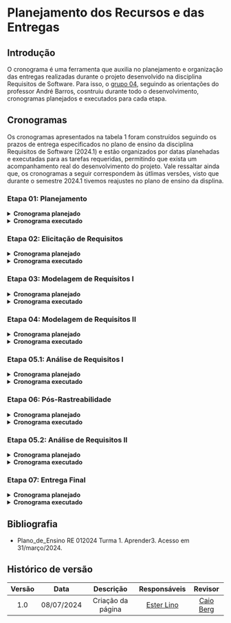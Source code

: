 # Planejamento dos Recursos e das Entregas

## Introdução

O cronograma é uma ferramenta que auxilia no planejamento e organização das entregas realizadas durante o projeto desenvolvido na disciplina Requisitos de Software. Para isso, o [grupo 04](https://requisitos-de-software.github.io/2024.1-Gov.br/#/), seguindo as orientações do professor André Barros, cosntruiu durante todo o desenvolvimento, cronogramas planejados e executados para cada etapa.

## Cronogramas 

Os cronogramas apresentados na tabela 1 foram construídos seguindo os prazos de entrega especificados no plano de ensino da disciplina Requisitos de Software (2024.1) e estão organizados por datas planehadas e executadas para as tarefas requeridas, permitindo que exista um acompanhamento real do desenvolvimento do projeto. Vale ressaltar ainda que, os cronogramas a seguir correspondem às útlimas versões, visto que durante o semestre 2024.1 tivemos reajustes no plano de ensino da displina.

### Etapa 01: Planejamento

<details><summary><b>Cronograma planejado</b></summary>

A tabela 1 apresenta o cronograma planejado para a entrega da etapa 1.

<figcaption align="center">Tabela 1 - Cronograma planejado da etapa 1</figcaption>

| Tarefa | Responsáveis | Período de desenvolvimento | Revisor | Período de revisão |
|:------:|:------------:| :------------------------: | :-----: |:------------------:|
| Ata da Reunião 01 | [Carlos Gabriel](https://github.com/TheCarlosRamos) | Início: 27/03</br> Fim: 31/03 | [Ester Lino](https://github.com/esteerlino) | Início:31/03</br> Fim: 01/04 |
| Configuração do Git Pages | [Ester Lino](https://github.com/esteerlino) | Início: 27/03</br> Fim: 31/03 | [Henrique Batalha](https://github.com/HeBatalha) | Início: 31/03</br> Fim: 01/04 |
| Organizar o Notion da equipe | [Caio Berg](https://github.com/Caio-bergbjj), [Thiago Freitas](https://github.com/thiagorfreitas) | Início: 27/03</br> Fim: 31/03 | [Arthur Gabriel](https://github.com/ArthurGabrieel) | Início: 31/03</br> Fim: 01/04 |
| Cronograma da entrega 01 | [Ester Lino](https://github.com/esteerlino) | Início: 27/03</br> Fim: 31/03 | [Caio Berg](https://github.com/Caio-bergbjj) | Início: 31/03</br> Fim: 01/04 |
| Lista de aplicativos avaliados e aplicativo escolhido | [Caio Berg](https://github.com/Caio-bergbjj) | Início: 27/03</br> Fim: 31/03 | [Isaque Santos](https://github.com/IsaqueSH) | Início: 31/03</br> Fim: 01/04 |
| Rich Picture do aplicativo | [Henrique Batalha](https://github.com/HeBatalha), [Isaque Santos](https://github.com/IsaqueSH)  | Início: 27/03</br> Fim: 31/03 | [Carlos Gabriel](https://github.com/TheCarlosRamos) |  Início: 31/03</br> Fim: 01/04 |
| Ferramentas | [Arthur Gabriel](https://github.com/ArthurGabrieel) | Início: 27/03</br> Fim: 31/03 | [Caio Berg](https://github.com/Caio-bergbjj) |  Início: 31/03</br> Fim: 01/04 |
| Gravação da apresentação | [Arthur Gabriel](https://github.com/ArthurGabrieel), [Caio Berg](https://github.com/Caio-bergbjj), [Carlos Gabriel](https://github.com/TheCarlosRamos), [Ester Lino](https://github.com/esteerlino), [Henrique Batalha](https://github.com/HeBatalha), [Isaque Santos](https://github.com/IsaqueSH), [Thiago Freitas](https://github.com/thiagorfreitas) | Início: 30/03</br> Fim: 31/03 | [Thiago Freitas](https://github.com/thiagorfreitas) | Início: 31/03</br> Fim: 01/04 |
| Correção após feedbacks da entrega 01 | [Arthur Gabriel](https://github.com/ArthurGabrieel), [Caio Berg](https://github.com/Caio-bergbjj), [Carlos Gabriel](https://github.com/TheCarlosRamos), [Ester Lino](https://github.com/esteerlino), [Henrique Batalha](https://github.com/HeBatalha), [Isaque Santos](https://github.com/IsaqueSH), [Thiago Freitas](https://github.com/thiagorfreitas) | Início: 02/04</br> Fim: 04/04 | [Ester Lino](https://github.com/esteerlino) | Início: 04/04</br> Fim: 05/04 |

<figcaption align="center">Fonte: <a href="https://github.com/esteerlino">Ester Lino</a></figcaption>

</details>

<details><summary><b>Cronograma executado</b></summary>

A tabela 2 apresenta o cronograma executado para a entrega da etapa 1.

<figcaption align="center">Tabela 2 - Cronograma executado da etapa 1</figcaption>

| Tarefa | Responsáveis | Período de desenvolvimento | Revisor | Data de revisão |
|:------:|:------------:| :------------------------: | :-----: |:---------------:|
| Ata da Reunião 01 | [Carlos Gabriel](https://github.com/TheCarlosRamos) | Início: 29/03</br> Fim: 30/03 | [Ester Lino](https://github.com/esteerlino) | 30/03 |
| Configuração do Git Pages | [Ester Lino](https://github.com/esteerlino) | Início: 27/03</br> Fim: 31/03 | [Henrique Batalha](https://github.com/HeBatalha) | 31/03 |
| Organizar o Notion da equipe  | [Caio Berg](https://github.com/Caio-bergbjj), [Thiago Freitas](https://github.com/thiagorfreitas) | Início: 30/03</br> Fim: 31/03 | [Arthur Gabriel](https://github.com/ArthurGabrieel) | 31/03 |
| Cronograma das atividades | [Ester Lino](https://github.com/esteerlino) | Início: 31/03</br> Fim: 01/04 | [Caio Berg](https://github.com/Caio-bergbjj) | 01/04 |
| Lista de aplicativos avaliados e aplicativo escolhido | [Caio Berg](https://github.com/Caio-bergbjj) | Início: 31/03</br> Fim: 01/04 | [Isaque Santos](https://github.com/IsaqueSH) |  01/04 |
| Rich Picture do Aplicativo | [Henrique Batalha](https://github.com/HeBatalha), [Isaque Santos](https://github.com/IsaqueSH)  | Início: 30/03</br> Fim: 30/03 | [Carlos Gabriel](https://github.com/TheCarlosRamos) |  31/03 |
| Ferramentas | [Arthur Gabriel](https://github.com/ArthurGabrieel)  | Início: 31/03</br> Fim: 31/03 | [Caio Berg](https://github.com/Caio-bergbjj) |  31/03 |
| Gravação da apresentação | [Arthur Gabriel](https://github.com/ArthurGabrieel), [Caio Berg](https://github.com/Caio-bergbjj), [Carlos Gabriel](https://github.com/TheCarlosRamos), [Ester Lino](https://github.com/esteerlino), [Henrique Batalha](https://github.com/HeBatalha), [Isaque Santos](https://github.com/IsaqueSH), [Thiago Freitas](https://github.com/thiagorfreitas) | Início: 01/04</br> Fim: 01/04 | [Thiago Freitas](https://github.com/thiagorfreitas) | 01/04 |
| Correção após feedbacks da entrega 01 | [Arthur Gabriel](https://github.com/ArthurGabrieel), [Caio Berg](https://github.com/Caio-bergbjj), [Carlos Gabriel](https://github.com/TheCarlosRamos), [Ester Lino](https://github.com/esteerlino), [Henrique Batalha](https://github.com/HeBatalha), [Isaque Santos](https://github.com/IsaqueSH), [Thiago Freitas](https://github.com/thiagorfreitas) | Início: 02/04</br> Fim: 04/04 | [Ester Lino](https://github.com/esteerlino) | Início: 04/04</br> Fim: 05/04 |

<figcaption align="center">Fonte: <a href="https://github.com/esteerlino">Ester Lino</a></figcaption>

</details>

### Etapa 02: Elicitação de Requisitos

<details><summary><b>Cronograma planejado</b></summary>

A tabela 3 apresenta o cronograma planejado para a entrega da etapa 2.

<figcaption align="center">Tabela 3 - Cronograma planejado da etapa 2</figcaption>

| Tarefa | Responsáveis | Período de desenvolvimento | Revisor | Período de revisão |
|:------:|:------------:| :------------------------: | :-----: |:------------------:|
| Atualização das atas | [Carlos Gabriel](https://github.com/TheCarlosRamos) | Início: 03/04</br> Fim: 13/04 | [Ester Lino](https://github.com/esteerlino) | Início:15/04</br> Fim: 17/04 |
| Atualização do Notion | [Thiago Freitas](https://github.com/thiagorfreitas) | Início: 03/04</br> Fim: 13/04 | [Caio Berg](https://github.com/Caio-bergbjj) | Início:15/04</br> Fim: 17/04 |
| Perfil de Usuário | [Arthur Gabriel](https://github.com/ArthurGabrieel), [Thiago Freitas](https://github.com/thiagorfreitas) | Início: 03/04</br> Fim: 13/04 | [Henrique Batalha](https://github.com/HeBatalha) | Início:15/04</br> Fim: 17/04 |
| Criação das Personas | [Henrique Batalha](https://github.com/HeBatalha), [Isaque Santos](https://github.com/IsaqueSH) | Início: 03/04</br> Fim: 13/04 | [Carlos Gabriel](https://github.com/TheCarlosRamos) | Início:15/04</br> Fim: 17/04 |
| Técnicas de elicitação: entrevista | [Henrique Batalha](https://github.com/HeBatalha), [Caio Berg](https://github.com/Caio-bergbjj) | Início: 03/04</br> Fim: 13/04 | [Isaque Santos](https://github.com/IsaqueSH) | Início: 15/04</br> Fim: 17/04 |
| Técnicas de elicitação: brainstorming | [Ester Lino](https://github.com/esteerlino), [Arthur Gabriel](https://github.com/ArthurGabrieel) | Início: 03/04</br> Fim: 13/04 | [Thiago Freitas](https://github.com/thiagorfreitas) | Início:15/04</br> Fim: 17/04 |
| Técnicas de elicitação: storytelling | [Carlos Gabriel](https://github.com/TheCarlosRamos), [Isaque Santos](https://github.com/IsaqueSH) | Início: 03/04</br> Fim: 13/04 | [Arthur Gabriel](https://github.com/ArthurGabrieel) | Início:15/04</br> Fim: 17/04  |
| Técnicas de elicitação: introspecção | [Thiago Freitas](https://github.com/thiagorfreitas) | Início: 03/04</br> Fim: 13/04 | [Ester Lino](https://github.com/esteerlino) | Início:15/04</br> Fim: 17/04  |
| Técnicas de priorização: grupo focal | [Arthur Gabriel](https://github.com/ArthurGabrieel), [Caio Berg](https://github.com/Caio-bergbjj), [Carlos Gabriel](https://github.com/TheCarlosRamos), [Ester Lino](https://github.com/esteerlino), [Henrique Batalha](https://github.com/HeBatalha), [Isaque Santos](https://github.com/IsaqueSH), [Thiago Freitas](https://github.com/thiagorfreitas) | Início: 03/04</br> Fim: 13/04 | [Arthur Gabriel](https://github.com/ArthurGabrieel), [Caio Berg](https://github.com/Caio-bergbjj) | Início:15/04</br> Fim: 17/04 |
| Técnicas de elicitação: questionário | [Arthur Gabriel](https://github.com/ArthurGabrieel), [Caio Berg](https://github.com/Caio-bergbjj), [Carlos Gabriel](https://github.com/TheCarlosRamos), [Ester Lino](https://github.com/esteerlino), [Henrique Batalha](https://github.com/HeBatalha), [Isaque Santos](https://github.com/IsaqueSH), [Thiago Freitas](https://github.com/thiagorfreitas) | Início: 03/04</br> Fim: 13/04 | [Carlos Gabriel](https://github.com/TheCarlosRamos), [Ester Lino](https://github.com/esteerlino) | Início:15/04</br> Fim: 17/04 |
| Técnicas de elicitação: análise de discurso | [Arthur Gabriel](https://github.com/ArthurGabrieel), [Caio Berg](https://github.com/Caio-bergbjj), [Carlos Gabriel](https://github.com/TheCarlosRamos), [Ester Lino](https://github.com/esteerlino), [Henrique Batalha](https://github.com/HeBatalha), [Isaque Santos](https://github.com/IsaqueSH), [Thiago Freitas](https://github.com/thiagorfreitas) |  Início: 03/04</br> Fim: 13/04 | [Thiago Freitas](https://github.com/thiagorfreitas), [Isaque Santos](https://github.com/IsaqueSH) | Início:15/04</br> Fim: 17/04 |
| Técnicas de elicitação: análise de protocolo/prototipação | [Arthur Gabriel](https://github.com/ArthurGabrieel), [Caio Berg](https://github.com/Caio-bergbjj), [Carlos Gabriel](https://github.com/TheCarlosRamos), [Ester Lino](https://github.com/esteerlino), [Henrique Batalha](https://github.com/HeBatalha), [Isaque Santos](https://github.com/IsaqueSH), [Thiago Freitas](https://github.com/thiagorfreitas) | Início: 03/04</br> Fim: 13/04 | [Henrique Batalha](https://github.com/HeBatalha) | Início:15/04</br> Fim: 17/04 |
| Técnicas de priorização: MoSCoW | [Arthur Gabriel](https://github.com/ArthurGabrieel), [Isaque Santos](https://github.com/IsaqueSH) | Início: 03/04</br> Fim: 13/04 | [Ester Lino](https://github.com/esteerlino) | Início:15/04</br> Fim: 17/04 |
| Técnicas de priorização: First Thing First | [Carlos Gabriel](https://github.com/TheCarlosRamos), [Henrique Batalha](https://github.com/HeBatalha) |  Início: 03/04</br> Fim: 13/04 | [Arthur Gabriel](https://github.com/ArthurGabrieel) | Início:15/04</br> Fim: 17/04 |
| Técnicas de priorização: Three Level Scale | [Ester Lino](https://github.com/esteerlino) | Início: 03/04</br> Fim: 13/04 | [Carlos Gabriel](https://github.com/TheCarlosRamos) | Início:15/04</br> Fim: 17/04 |
| Página com os requisitos elicitados | [Caio Berg](https://github.com/Caio-bergbjj), [Ester Lino](https://github.com/esteerlino) | Início: 03/04</br> Fim: 13/04 | [Thiago Freitas](https://github.com/thiagorfreitas) | Início:15/04</br> Fim: 17/04 |
| Gravação da apresentação | [Arthur Gabriel](https://github.com/ArthurGabrieel), [Caio Berg](https://github.com/Caio-bergbjj), [Carlos Gabriel](https://github.com/TheCarlosRamos), [Ester Lino](https://github.com/esteerlino), [Henrique Batalha](https://github.com/HeBatalha), [Isaque Santos](https://github.com/IsaqueSH), [Thiago Freitas](https://github.com/thiagorfreitas) | Início: 12/04</br> Fim: 13/04 | [Arthur Gabriel](https://github.com/ArthurGabrieel) | Início:14/04</br> Fim: 17/04 |
| Correção após feedbacks da entrega 02 | [Arthur Gabriel](https://github.com/ArthurGabrieel), [Caio Berg](https://github.com/Caio-bergbjj), [Carlos Gabriel](https://github.com/TheCarlosRamos), [Ester Lino](https://github.com/esteerlino), [Henrique Batalha](https://github.com/HeBatalha), [Isaque Santos](https://github.com/IsaqueSH), [Thiago Freitas](https://github.com/thiagorfreitas) | Início: 18/04</br> Fim: 22/04 | [Ester Lino](https://github.com/esteerlino) | Início:22/04</br> Fim: 23/04 |

<figcaption align="center">Fonte: <a href="https://github.com/esteerlino">Ester Lino</a></figcaption>

</details>

<details><summary><b>Cronograma executado</b></summary>

A tabela 4 apresenta o cronograma executado para a entrega da etapa 2.

<figcaption align="center">Tabela 4 - Cronograma executado da etapa 2</figcaption>

| Tarefa | Responsáveis | Período de desenvolvimento | Revisor | Período de revisão |
|:------:|:------------:| :------------------------: | :-----: |:------------------:|
| Atualização das atas | [Carlos Gabriel](https://github.com/TheCarlosRamos) | Início: 04/04</br> Fim: 13/04 | [Ester Lino](https://github.com/esteerlino) | Início:15/04</br> Fim: 17/04 |
| Atualização do Notion | [Thiago Freitas](https://github.com/thiagorfreitas) | Início: 13/04</br> Fim: 20/04 | [Caio Berg](https://github.com/Caio-bergbjj) | Início:21/04</br> Fim: 22/04 |
| Perfil de Usuário | [Arthur Gabriel](https://github.com/ArthurGabrieel), [Thiago Freitas](https://github.com/thiagorfreitas) | Início: 03/04</br> Fim: 13/04 | [Henrique Batalha](https://github.com/HeBatalha) | Início:21/04</br> Fim: 22/04 |
| Criação das Personas | [Henrique Batalha](https://github.com/HeBatalha), [Isaque Santos](https://github.com/IsaqueSH) | Início: 07/04</br> Fim: 14/04 | [Carlos Gabriel](https://github.com/TheCarlosRamos) | Início:21/04</br> Fim: 22/04 |
| Técnicas de elicitação: análise de documentos | [Henrique Batalha](https://github.com/HeBatalha), [Caio Berg](https://github.com/Caio-bergbjj) | Início: 11/04</br> Fim: 17/04 | [Isaque Santos](https://github.com/IsaqueSH) | Início: 21/04</br> Fim: 22/04 |
| Técnicas de elicitação: brainstorming | [Ester Lino](https://github.com/esteerlino), [Arthur Gabriel](https://github.com/ArthurGabrieel) | Início: 15/04</br> Fim: 21/04 | [Thiago Freitas](https://github.com/thiagorfreitas) | Início:21/04</br> Fim: 22/04 |
| Técnicas de elicitação: storytelling | [Carlos Gabriel](https://github.com/TheCarlosRamos), [Isaque Santos](https://github.com/IsaqueSH) | Início: 13/04</br> Fim: 16/04 | [Arthur Gabriel](https://github.com/ArthurGabrieel) | Início:21/04</br> Fim: 22/04  |
| Técnicas de priorização: MoSCoW | [Arthur Gabriel](https://github.com/ArthurGabrieel), [Isaque Santos](https://github.com/IsaqueSH) | Início: 13/04</br> Fim: 22/04 | [Ester Lino](https://github.com/esteerlino) | Início:21/04</br> Fim: 22/04 |
| Técnicas de priorização: First Thing First | [Carlos Gabriel](https://github.com/TheCarlosRamos), [Henrique Batalha](https://github.com/HeBatalha) | Início: 13/04</br> Fim: 16/04 | [Arthur Gabriel](https://github.com/ArthurGabrieel) | Início:21/04</br> Fim: 22/04 |
| Técnicas de priorização: Three Level Scale | [Ester Lino](https://github.com/esteerlino) | Início: 13/04</br> Fim: 22/04 | [Carlos Gabriel](https://github.com/TheCarlosRamos) | Início:21/04</br> Fim: 22/04 |
| Página com os requisitos elicitados | [Ester Lino](https://github.com/esteerlino) |  Início: 13/04</br> Fim: 22/04 | [Thiago Freitas](https://github.com/thiagorfreitas) | Início:21/04</br> Fim: 22/04 |
| Gravação da apresentação | [Arthur Gabriel](https://github.com/ArthurGabrieel), [Caio Berg](https://github.com/Caio-bergbjj), [Carlos Gabriel](https://github.com/TheCarlosRamos), [Ester Lino](https://github.com/esteerlino), [Henrique Batalha](https://github.com/HeBatalha), [Isaque Santos](https://github.com/IsaqueSH), [Thiago Freitas](https://github.com/thiagorfreitas) | Início: 20/04</br> Fim: 22/04 | [Arthur Gabriel](https://github.com/ArthurGabrieel) | Início:21/04</br> Fim: 22/04 |
| Correção após feedbacks da entrega 02 | [Arthur Gabriel](https://github.com/ArthurGabrieel), [Caio Berg](https://github.com/Caio-bergbjj), [Carlos Gabriel](https://github.com/TheCarlosRamos), [Ester Lino](https://github.com/esteerlino), [Henrique Batalha](https://github.com/HeBatalha), [Isaque Santos](https://github.com/IsaqueSH), [Thiago Freitas](https://github.com/thiagorfreitas) | Início: 22/04</br> Fim: 27/04 | [Ester Lino](https://github.com/esteerlino) | Início:27/04</br> Fim: 28/04 |

<figcaption align="center">Fonte: <a href="https://github.com/esteerlino">Ester Lino</a></figcaption>

</details>

### Etapa 03: Modelagem de Requisitos I

<details><summary><b>Cronograma planejado</b></summary>

A tabela 5 apresenta o cronograma planejado para a entrega da etapa 3.

<figcaption align="center">Tabela 5 - Cronograma planejado da etapa 3</figcaption>

| Tarefa | Responsáveis | Período de desenvolvimento | Revisor | Período de revisão |
|:------:|:------------:| :------------------------: | :-----: |:------------------:|
| Atualização das atas | [Carlos Gabriel](https://github.com/TheCarlosRamos) | Início: 23/04</br> Fim: 19/05 | [Ester Lino](https://github.com/esteerlino) | Início:19/05</br> Fim: 20/05 |
| Atualização do Notion | [Thiago Freitas](https://github.com/thiagorfreitas) | Início: 23/04</br> Fim: 19/05 | [Caio Berg](https://github.com/Caio-bergbjj) | Início:19/05</br> Fim: 20/05 |
| Cenários | [Arthur Gabriel](https://github.com/ArthurGabrieel), [Caio Berg](https://github.com/Caio-bergbjj), [Carlos Gabriel](https://github.com/TheCarlosRamos), [Ester Lino](https://github.com/esteerlino), [Henrique Batalha](https://github.com/HeBatalha), [Isaque Santos](https://github.com/IsaqueSH), [Thiago Freitas](https://github.com/thiagorfreitas) | Início: 03/05</br> Fim: 19/05 | [Carlos Gabriel](https://github.com/TheCarlosRamos), [Henrique Batalha](https://github.com/HeBatalha) | Início:19/05</br> Fim: 20/05 |
| Use Cases | [Arthur Gabriel](https://github.com/ArthurGabrieel), [Caio Berg](https://github.com/Caio-bergbjj), [Carlos Gabriel](https://github.com/TheCarlosRamos), [Ester Lino](https://github.com/esteerlino), [Henrique Batalha](https://github.com/HeBatalha), [Isaque Santos](https://github.com/IsaqueSH), [Thiago Freitas](https://github.com/thiagorfreitas) | Início: 03/05</br> Fim: 19/05 | [Caio Berg](https://github.com/Caio-bergbjj), [Isaque Santos](https://github.com/IsaqueSH) | Início:19/05</br> Fim: 20/05 |
| Léxico | [Arthur Gabriel](https://github.com/ArthurGabrieel), [Caio Berg](https://github.com/Caio-bergbjj), [Carlos Gabriel](https://github.com/TheCarlosRamos), [Ester Lino](https://github.com/esteerlino), [Henrique Batalha](https://github.com/HeBatalha), [Isaque Santos](https://github.com/IsaqueSH), [Thiago Freitas](https://github.com/thiagorfreitas) |  Início: 03/05</br> Fim: 19/05 | [Ester Lino](https://github.com/esteerlino) | Início:19/05</br> Fim: 20/05 |
| Especificação Suplementar | [Arthur Gabriel](https://github.com/ArthurGabrieel), [Caio Berg](https://github.com/Caio-bergbjj), [Carlos Gabriel](https://github.com/TheCarlosRamos), [Ester Lino](https://github.com/esteerlino), [Henrique Batalha](https://github.com/HeBatalha), [Isaque Santos](https://github.com/IsaqueSH), [Thiago Freitas](https://github.com/thiagorfreitas) | Início: 03/05</br> Fim: 19/05 | [Arthur Gabriel](https://github.com/ArthurGabrieel), [Caio Berg](https://github.com/Caio-bergbjj) e [Thiago Freitas](https://github.com/thiagorfreita) |  Início:19/05</br> Fim: 20/05 |
| Gravação da apresentação | [Arthur Gabriel](https://github.com/ArthurGabrieel), [Caio Berg](https://github.com/Caio-bergbjj), [Carlos Gabriel](https://github.com/TheCarlosRamos), [Ester Lino](https://github.com/esteerlino), [Henrique Batalha](https://github.com/HeBatalha), [Isaque Santos](https://github.com/IsaqueSH), [Thiago Freitas](https://github.com/thiagorfreitas) | Início: 19/05</br> Fim: 20/05 | [Henrique Batalha](https://github.com/HeBatalha) | Início:19/05</br> Fim: 20/05 |
| Correção após feedbacks da entrega 03 | [Arthur Gabriel](https://github.com/ArthurGabrieel), [Caio Berg](https://github.com/Caio-bergbjj), [Carlos Gabriel](https://github.com/TheCarlosRamos), [Ester Lino](https://github.com/esteerlino), [Henrique Batalha](https://github.com/HeBatalha), [Isaque Santos](https://github.com/IsaqueSH), [Thiago Freitas](https://github.com/thiagorfreitas) | Início: 21/05</br> Fim: 23/05  | [Ester Lino](https://github.com/esteerlino) | Início:23/05</br> Fim: 24/05 |

<figcaption align="center">Fonte: <a href="https://github.com/esteerlino">Ester Lino</a></figcaption>

</details>

<details><summary><b>Cronograma executado</b></summary>

A tabela 6 apresenta o cronograma executado para a entrega da etapa 3.

<figcaption align="center">Tabela 6 - Cronograma executado da etapa 3</figcaption>

| Tarefa | Responsáveis | Período de desenvolvimento | Revisor | Período de revisão |
|:------:|:------------:| :------------------------: | :-----: |:------------------:|
| Atualização das atas | [Carlos Gabriel](https://github.com/TheCarlosRamos) | Início: 23/04</br> Fim: 19/05 | [Ester Lino](https://github.com/esteerlino) | Início:19/05</br> Fim: 20/05 |
| Atualização do Notion | [Thiago Freitas](https://github.com/thiagorfreitas) | Início: 23/04</br> Fim: 19/05 | [Caio Berg](https://github.com/Caio-bergbjj) | Início:19/05</br> Fim: 20/05 |
| Cenários | [Arthur Gabriel](https://github.com/ArthurGabrieel), [Caio Berg](https://github.com/Caio-bergbjj), [Carlos Gabriel](https://github.com/TheCarlosRamos), [Ester Lino](https://github.com/esteerlino), [Henrique Batalha](https://github.com/HeBatalha), [Isaque Santos](https://github.com/IsaqueSH), [Thiago Freitas](https://github.com/thiagorfreitas) | Início: 03/05</br> Fim: 19/05 | [Carlos Gabriel](https://github.com/TheCarlosRamos), [Henrique Batalha](https://github.com/HeBatalha) | Início:19/05</br> Fim: 20/05 |
| Use Cases | [Arthur Gabriel](https://github.com/ArthurGabrieel), [Caio Berg](https://github.com/Caio-bergbjj), [Carlos Gabriel](https://github.com/TheCarlosRamos), [Ester Lino](https://github.com/esteerlino), [Henrique Batalha](https://github.com/HeBatalha), [Isaque Santos](https://github.com/IsaqueSH), [Thiago Freitas](https://github.com/thiagorfreitas) | Início: 03/05</br> Fim: 19/05 | [Caio Berg](https://github.com/Caio-bergbjj), [Isaque Santos](https://github.com/IsaqueSH) | Início:19/05</br> Fim: 20/05 |
| Léxico | [Arthur Gabriel](https://github.com/ArthurGabrieel), [Caio Berg](https://github.com/Caio-bergbjj), [Carlos Gabriel](https://github.com/TheCarlosRamos), [Ester Lino](https://github.com/esteerlino), [Henrique Batalha](https://github.com/HeBatalha), [Isaque Santos](https://github.com/IsaqueSH), [Thiago Freitas](https://github.com/thiagorfreitas) |  Início: 03/05</br> Fim: 19/05 | [Ester Lino](https://github.com/esteerlino) | Início:19/05</br> Fim: 20/05 |
| Especificação Suplementar | [Arthur Gabriel](https://github.com/ArthurGabrieel), [Caio Berg](https://github.com/Caio-bergbjj), [Carlos Gabriel](https://github.com/TheCarlosRamos), [Ester Lino](https://github.com/esteerlino), [Henrique Batalha](https://github.com/HeBatalha), [Isaque Santos](https://github.com/IsaqueSH), [Thiago Freitas](https://github.com/thiagorfreitas) | Início: 03/05</br> Fim: 19/05 | [Arthur Gabriel](https://github.com/ArthurGabrieel), [Caio Berg](https://github.com/Caio-bergbjj) e [Thiago Freitas](https://github.com/thiagorfreita) |  Início:19/05</br> Fim: 20/05 |
| Gravação da apresentação | [Arthur Gabriel](https://github.com/ArthurGabrieel), [Caio Berg](https://github.com/Caio-bergbjj), [Carlos Gabriel](https://github.com/TheCarlosRamos), [Ester Lino](https://github.com/esteerlino), [Henrique Batalha](https://github.com/HeBatalha), [Isaque Santos](https://github.com/IsaqueSH), [Thiago Freitas](https://github.com/thiagorfreitas) | Início: 19/05</br> Fim: 20/05 | [Henrique Batalha](https://github.com/HeBatalha) | Início:19/05</br> Fim: 20/05 |
| Correção após feedbacks da entrega 03 | [Arthur Gabriel](https://github.com/ArthurGabrieel), [Caio Berg](https://github.com/Caio-bergbjj), [Carlos Gabriel](https://github.com/TheCarlosRamos), [Ester Lino](https://github.com/esteerlino), [Henrique Batalha](https://github.com/HeBatalha), [Isaque Santos](https://github.com/IsaqueSH), [Thiago Freitas](https://github.com/thiagorfreitas) | Início: 21/05</br> Fim: 23/05  | [Ester Lino](https://github.com/esteerlino) | Início:23/05</br> Fim: 24/05 |

<figcaption align="center">Fonte: <a href="https://github.com/esteerlino">Ester Lino</a></figcaption>

</details>

### Etapa 04: Modelagem de Requisitos II

<details><summary><b>Cronograma planejado</b></summary>

A tabela 7 apresenta o cronograma planejado para a entrega da etapa 4.

<figcaption align="center">Tabela 7 - Cronograma planejado da etapa 4</figcaption>

| Tarefa | Responsáveis | Período de desenvolvimento | Revisor | Período de revisão |
|:------:|:------------:| :------------------------: | :-----: |:------------------:|
| Atualização das atas | [Carlos Gabriel](https://github.com/TheCarlosRamos) | Início: 21/05</br> Fim: 26/05 | [Isaque Santos](https://github.com/IsaqueSH) | Início: 26/05</br> Fim: 27/05 |
| Atualização do Notion | [Thiago Freitas](https://github.com/thiagorfreitas) | Início: 21/05</br> Fim: 26/05 | [Caio Berg](https://github.com/Caio-bergbjj) | Início: 26/05</br> Fim: 27/05 |
| Histórias de Usuário | [Arthur Gabriel](https://github.com/ArthurGabrieel), [Caio Berg](https://github.com/Caio-bergbjj) |  Início: 21/05</br> Fim: 26/05 | [Ester Lino](https://github.com/esteerlino) | Início: 26/05</br> Fim: 27/05 |
| Backlog do Produto| [Ester Lino](https://github.com/esteerlino), [Thiago Freitas](https://github.com/thiagorfreitas) | Início: 21/05</br> Fim: 26/05 | [Henrique Batalha](https://github.com/HeBatalha) | Início: 26/05</br> Fim: 27/05 |
| NFR Framework | [Carlos Gabriel](https://github.com/TheCarlosRamos), [Isaque Santos](https://github.com/IsaqueSH) e [Henrique Batalha](https://github.com/HeBatalha) |  Início: 21/05</br> Fim: 26/05  | [Thiago Freitas](https://github.com/thiagorfreitas) | Início: 26/05</br> Fim: 27/05 |
| Gravação da apresentação | [Arthur Gabriel](https://github.com/ArthurGabrieel), [Caio Berg](https://github.com/Caio-bergbjj), [Carlos Gabriel](https://github.com/TheCarlosRamos), [Ester Lino](https://github.com/esteerlino), [Henrique Batalha](https://github.com/HeBatalha), [Isaque Santos](https://github.com/IsaqueSH), [Thiago Freitas](https://github.com/thiagorfreitas) | Início: 26/05</br> Fim: 27/05 | [Arthur Gabriel](https://github.com/ArthurGabrieel) | Início:26/05</br> Fim: 27/05 |
| Correção após feedbacks da entrega 04 | [Arthur Gabriel](https://github.com/ArthurGabrieel), [Caio Berg](https://github.com/Caio-bergbjj), [Carlos Gabriel](https://github.com/TheCarlosRamos), [Ester Lino](https://github.com/esteerlino), [Henrique Batalha](https://github.com/HeBatalha), [Isaque Santos](https://github.com/IsaqueSH), [Thiago Freitas](https://github.com/thiagorfreitas) | Início: 28/05</br> Fim: 30/05 | [Carlos Gabriel](https://github.com/TheCarlosRamos) | Início: 30/05</br> Fim: 31/05 |

<figcaption align="center">Fonte: <a href="https://github.com/esteerlino">Ester Lino</a></figcaption>

</details>

<details><summary><b>Cronograma executado</b></summary>

A tabela 8 apresenta o cronograma executado para a entrega da etapa 4.

<figcaption align="center">Tabela 8 - Cronograma executado da etapa 4</figcaption>

| Tarefa | Responsáveis | Período de desenvolvimento | Revisor | Período de revisão |
|:------:|:------------:| :------------------------: | :-----: |:------------------:|
| Atualização das atas | [Carlos Gabriel](https://github.com/TheCarlosRamos) | Início: 21/05</br> Fim: 26/05 | [Isaque Santos](https://github.com/IsaqueSH) | Início: 26/05</br> Fim: 27/05 |
| Atualização do Notion | [Thiago Freitas](https://github.com/thiagorfreitas) | Início: 21/05</br> Fim: 26/05 | [Caio Berg](https://github.com/Caio-bergbjj) | Início: 26/05</br> Fim: 27/05 |
| Histórias de Usuário |  [Arthur Gabriel](https://github.com/ArthurGabrieel), [Caio Berg](https://github.com/Caio-bergbjj), [Carlos Gabriel](https://github.com/TheCarlosRamos), [Ester Lino](https://github.com/esteerlino), [Henrique Batalha](https://github.com/HeBatalha), [Isaque Santos](https://github.com/IsaqueSH), [Thiago Freitas](https://github.com/thiagorfreitas) |  Início: 21/05</br> Fim: 27/05 | [Arthur Gabriel](https://github.com/ArthurGabrieel), [Caio Berg](https://github.com/Caio-bergbjj) e [Thiago Freitas](https://github.com/thiagorfreitas) | Início: 26/05</br> Fim: 27/05 |
| Backlog do Produto| [Ester Lino](https://github.com/esteerlino) | Início: 21/05</br> Fim: 26/05 | [Henrique Batalha](https://github.com/HeBatalha) | Início: 27/05</br> Fim: 27/05 |
| NFR Framework | [Arthur Gabriel](https://github.com/ArthurGabrieel), [Caio Berg](https://github.com/Caio-bergbjj), [Carlos Gabriel](https://github.com/TheCarlosRamos), [Ester Lino](https://github.com/esteerlino), [Henrique Batalha](https://github.com/HeBatalha), [Isaque Santos](https://github.com/IsaqueSH), [Thiago Freitas](https://github.com/thiagorfreitas) |  Início: 21/05</br> Fim: 27/05  |[Carlos Gabriel](https://github.com/TheCarlosRamos), [Henrique Batalha](https://github.com/HeBatalha) e [Isaque Santos](https://github.com/IsaqueSH) | Início: 26/05</br> Fim: 27/05 |
| Gravação da apresentação | [Arthur Gabriel](https://github.com/ArthurGabrieel), [Caio Berg](https://github.com/Caio-bergbjj), [Carlos Gabriel](https://github.com/TheCarlosRamos), [Ester Lino](https://github.com/esteerlino), [Henrique Batalha](https://github.com/HeBatalha), [Isaque Santos](https://github.com/IsaqueSH), [Thiago Freitas](https://github.com/thiagorfreitas) | Início: 26/05</br> Fim: 27/05 | [Ester Lino](https://github.com/esteerlino) | Início:26/05</br> Fim: 27/05 |
| Correção após feedbacks da entrega 04 | [Arthur Gabriel](https://github.com/ArthurGabrieel), [Caio Berg](https://github.com/Caio-bergbjj), [Carlos Gabriel](https://github.com/TheCarlosRamos), [Ester Lino](https://github.com/esteerlino), [Henrique Batalha](https://github.com/HeBatalha), [Isaque Santos](https://github.com/IsaqueSH), [Thiago Freitas](https://github.com/thiagorfreitas) | Início: 28/05</br> Fim: 30/05 | [Ester Lino](https://github.com/esteerlino) | Início: 30/05</br> Fim: 31/05 |

<figcaption align="center">Fonte: <a href="https://github.com/esteerlino">Ester Lino</a></figcaption>

</details>

### Etapa 05.1: Análise de Requisitos I

<details><summary><b>Cronograma planejado</b></summary>

A tabela 9 apresenta o cronograma planejado para a entrega da etapa 5.1.

<figcaption align="center">Tabela 9 - Cronograma planejado da etapa 5.1</figcaption>

| Tarefa | Responsáveis | Período de desenvolvimento | Revisor | Período de revisão |
|:------:|:------------:| :------------------------: | :-----: |:------------------:|
| Atualização das atas | [Carlos Gabriel](https://github.com/TheCarlosRamos) | Início: 28/05</br> Fim: 09/06 | [Thiago Freitas](https://github.com/thiagorfreitas) | Início:09/06</br> Fim: 10/06 |
| Atualização do Notion | [Thiago Freitas](https://github.com/thiagorfreitas) | Início: 28/05</br> Fim: 09/06 | [Ester Lino](https://github.com/esteerlino) | Início:09/06</br> Fim: 10/06 |
| Verificação dos artefatos do grupo 05 | [Arthur Gabriel](https://github.com/ArthurGabrieel), [Caio Berg](https://github.com/Caio-bergbjj), [Carlos Gabriel](https://github.com/TheCarlosRamos), [Ester Lino](https://github.com/esteerlino), [Henrique Batalha](https://github.com/HeBatalha), [Isaque Santos](https://github.com/IsaqueSH), [Thiago Freitas](https://github.com/thiagorfreitas) |  Início: 28/05</br> Fim: 09/06 | [Carlos Gabriel](https://github.com/TheCarlosRamos), [Thiago Freitas](https://github.com/thiagorfreitas) | Início:09/06</br> Fim: 10/06 |
| Validação do grupo 05| [Arthur Gabriel](https://github.com/ArthurGabrieel), [Caio Berg](https://github.com/Caio-bergbjj), [Carlos Gabriel](https://github.com/TheCarlosRamos), [Ester Lino](https://github.com/esteerlino), [Henrique Batalha](https://github.com/HeBatalha), [Isaque Santos](https://github.com/IsaqueSH), [Thiago Freitas](https://github.com/thiagorfreitas) | Início: 28/05</br> Fim: 09/06 | [Caio Berg](https://github.com/Caio-bergbjj), [Arthur Gabriel](https://github.com/ArthurGabrieel) | Início:09/06</br> Fim: 10/06 |
| Gravação da apresentação | [Arthur Gabriel](https://github.com/ArthurGabrieel), [Caio Berg](https://github.com/Caio-bergbjj), [Carlos Gabriel](https://github.com/TheCarlosRamos), [Ester Lino](https://github.com/esteerlino), [Henrique Batalha](https://github.com/HeBatalha), [Isaque Santos](https://github.com/IsaqueSH), [Thiago Freitas](https://github.com/thiagorfreitas) | Início:09/06</br> Fim: 10/06 | [Arthur Gabriel](https://github.com/ArthurGabrieel) | Início:09/06</br> Fim: 10/06  |
| Correção após feedbacks da entrega 05.1 | [Arthur Gabriel](https://github.com/ArthurGabrieel), [Caio Berg](https://github.com/Caio-bergbjj), [Carlos Gabriel](https://github.com/TheCarlosRamos), [Ester Lino](https://github.com/esteerlino), [Henrique Batalha](https://github.com/HeBatalha), [Isaque Santos](https://github.com/IsaqueSH), [Thiago Freitas](https://github.com/thiagorfreitas) | Início: 11/06</br> Fim: 13/06 | [Isaque Santos](https://github.com/IsaqueSH) | Início: 13/06</br> Fim: 14/06 |

<figcaption align="center">Fonte: <a href="https://github.com/esteerlino">Ester Lino</a></figcaption>

</details>

<details><summary><b>Cronograma executado</b></summary>

A tabela 10 apresenta o cronograma executado para a entrega da etapa 5.1.

<figcaption align="center">Tabela 10 - Cronograma executado da etapa 5.1</figcaption>

| Tarefa | Responsáveis | Período de desenvolvimento | Revisor | Período de revisão |
|:------:|:------------:| :------------------------: | :-----: |:------------------:|
| Atualização das atas | [Carlos Gabriel](https://github.com/TheCarlosRamos) | Início: 28/05</br> Fim: 09/06 | [Thiago Freitas](https://github.com/thiagorfreitas) | Início:09/06</br> Fim: 10/06 |
| Atualização do Notion | [Thiago Freitas](https://github.com/thiagorfreitas) | Início: 28/05</br> Fim: 10/06 | [Ester Lino](https://github.com/esteerlino) | Início:09/06</br> Fim: 10/06 |
| Verificação: Rich Pictures | [Henrique Batalha](https://github.com/HeBatalha) | Início: 28/05</br> Fim: 09/06 | [Arthur Gabriel](https://github.com/ArthurGabrieel), [Caio Berg](https://github.com/Caio-bergbjj), [Carlos Gabriel](https://github.com/TheCarlosRamos), [Ester Lino](https://github.com/esteerlino), [Henrique Batalha](https://github.com/HeBatalha), [Isaque Santos](https://github.com/IsaqueSH), [Thiago Freitas](https://github.com/thiagorfreitas) | Início:09/06</br> Fim: 10/06 |
| Verificação: Perfil de Usuário | [Arthur Gabriel](https://github.com/ArthurGabrieel) e [Thiago Freitas](https://github.com/thiagorfreitas) | Início: 28/05</br> Fim: 10/06 | [Arthur Gabriel](https://github.com/ArthurGabrieel), [Caio Berg](https://github.com/Caio-bergbjj), [Carlos Gabriel](https://github.com/TheCarlosRamos), [Ester Lino](https://github.com/esteerlino), [Henrique Batalha](https://github.com/HeBatalha), [Isaque Santos](https://github.com/IsaqueSH), [Thiago Freitas](https://github.com/thiagorfreitas) | Início:09/06</br> Fim: 10/06 |
| Verificação: Personas | [Henrique Batalha](https://github.com/HeBatalha) e [Isaque Santos](https://github.com/IsaqueSH) | Início: 28/05</br> Fim: 09/06 | [Arthur Gabriel](https://github.com/ArthurGabrieel), [Caio Berg](https://github.com/Caio-bergbjj), [Carlos Gabriel](https://github.com/TheCarlosRamos), [Ester Lino](https://github.com/esteerlino), [Henrique Batalha](https://github.com/HeBatalha), [Isaque Santos](https://github.com/IsaqueSH), [Thiago Freitas](https://github.com/thiagorfreitas) | Início:09/06</br> Fim: 10/06 |
| Verificação: Questionário | [Arthur Gabriel](https://github.com/ArthurGabrieel) | Início: 28/05</br> Fim: 10/06 | [Arthur Gabriel](https://github.com/ArthurGabrieel), [Caio Berg](https://github.com/Caio-bergbjj), [Carlos Gabriel](https://github.com/TheCarlosRamos), [Ester Lino](https://github.com/esteerlino), [Henrique Batalha](https://github.com/HeBatalha), [Isaque Santos](https://github.com/IsaqueSH), [Thiago Freitas](https://github.com/thiagorfreitas) | Início:09/06</br> Fim: 10/06 |
| Verificação: Análise de Interface | [Thiago Freitas](https://github.com/thiagorfreitas) | Início: 28/05</br> Fim: 10/06 | [Arthur Gabriel](https://github.com/ArthurGabrieel), [Caio Berg](https://github.com/Caio-bergbjj), [Carlos Gabriel](https://github.com/TheCarlosRamos), [Ester Lino](https://github.com/esteerlino), [Henrique Batalha](https://github.com/HeBatalha), [Isaque Santos](https://github.com/IsaqueSH), [Thiago Freitas](https://github.com/thiagorfreitas) | Início:09/06</br> Fim: 10/06 |
| Verificação: Análise de Documentos | [Caio Berg](https://github.com/Caio-bergbjj) | Início: 28/05</br> Fim: 10/06 | [Arthur Gabriel](https://github.com/ArthurGabrieel), [Caio Berg](https://github.com/Caio-bergbjj), [Carlos Gabriel](https://github.com/TheCarlosRamos), [Ester Lino](https://github.com/esteerlino), [Henrique Batalha](https://github.com/HeBatalha), [Isaque Santos](https://github.com/IsaqueSH), [Thiago Freitas](https://github.com/thiagorfreitas) | Início:09/06</br> Fim: 10/06 |
| Verificação: Análise de Protocolo | [Ester Lino](https://github.com/esteerlino) | Início: 28/05</br> Fim: 10/06 | [Arthur Gabriel](https://github.com/ArthurGabrieel), [Caio Berg](https://github.com/Caio-bergbjj), [Carlos Gabriel](https://github.com/TheCarlosRamos), [Ester Lino](https://github.com/esteerlino), [Henrique Batalha](https://github.com/HeBatalha), [Isaque Santos](https://github.com/IsaqueSH), [Thiago Freitas](https://github.com/thiagorfreitas) | Início:09/06</br> Fim: 10/06 |
| Verificação: Entrevista | [Henrique Batalha](https://github.com/HeBatalha) | Início: 28/05</br> Fim: 09/06 | [Arthur Gabriel](https://github.com/ArthurGabrieel), [Caio Berg](https://github.com/Caio-bergbjj), [Carlos Gabriel](https://github.com/TheCarlosRamos), [Ester Lino](https://github.com/esteerlino), [Henrique Batalha](https://github.com/HeBatalha), [Isaque Santos](https://github.com/IsaqueSH), [Thiago Freitas](https://github.com/thiagorfreitas) | Início:09/06</br> Fim: 10/06 |
| Verificação: Introspecção |  [Isaque Santos](https://github.com/IsaqueSH) | Início: 28/05</br> Fim: 09/06 | [Arthur Gabriel](https://github.com/ArthurGabrieel), [Caio Berg](https://github.com/Caio-bergbjj), [Carlos Gabriel](https://github.com/TheCarlosRamos), [Ester Lino](https://github.com/esteerlino), [Henrique Batalha](https://github.com/HeBatalha), [Isaque Santos](https://github.com/IsaqueSH), [Thiago Freitas](https://github.com/thiagorfreitas) | Início:09/06</br> Fim: 10/06 |
| Verificação: Storytelling |  [Carlos Gabriel](https://github.com/TheCarlosRamos) | Início: 28/05</br> Fim: 09/06 | [Arthur Gabriel](https://github.com/ArthurGabrieel), [Caio Berg](https://github.com/Caio-bergbjj), [Carlos Gabriel](https://github.com/TheCarlosRamos), [Ester Lino](https://github.com/esteerlino), [Henrique Batalha](https://github.com/HeBatalha), [Isaque Santos](https://github.com/IsaqueSH), [Thiago Freitas](https://github.com/thiagorfreitas) | Início:09/06</br> Fim: 10/06 |
| Verificação: Requisitos Elicitados |  [Caio Berg](https://github.com/Caio-bergbjj) | Início: 28/05</br> Fim: 10/06 | [Arthur Gabriel](https://github.com/ArthurGabrieel), [Caio Berg](https://github.com/Caio-bergbjj), [Carlos Gabriel](https://github.com/TheCarlosRamos), [Ester Lino](https://github.com/esteerlino), [Henrique Batalha](https://github.com/HeBatalha), [Isaque Santos](https://github.com/IsaqueSH), [Thiago Freitas](https://github.com/thiagorfreitas) | Início:09/06</br> Fim: 10/06 |
| Verificação: MoSCoW |  [Arthur Gabriel](https://github.com/ArthurGabrieel) e [Isaque Santos](https://github.com/IsaqueSH) | Início: 28/05</br> Fim: 10/06 | [Arthur Gabriel](https://github.com/ArthurGabrieel), [Caio Berg](https://github.com/Caio-bergbjj), [Carlos Gabriel](https://github.com/TheCarlosRamos), [Ester Lino](https://github.com/esteerlino), [Henrique Batalha](https://github.com/HeBatalha), [Isaque Santos](https://github.com/IsaqueSH), [Thiago Freitas](https://github.com/thiagorfreitas) | Início:09/06</br> Fim: 10/06 |
| Verificação: 100$ | [Caio Berg](https://github.com/Caio-bergbjj) e [Thiago Freitas](https://github.com/thiagorfreitas) | Início: 28/05</br> Fim: 10/06 | [Arthur Gabriel](https://github.com/ArthurGabrieel), [Caio Berg](https://github.com/Caio-bergbjj), [Carlos Gabriel](https://github.com/TheCarlosRamos), [Ester Lino](https://github.com/esteerlino), [Henrique Batalha](https://github.com/HeBatalha), [Isaque Santos](https://github.com/IsaqueSH), [Thiago Freitas](https://github.com/thiagorfreitas) | Início:09/06</br> Fim: 10/06 |
| Verificação: First Things First | [Carlos Gabriel](https://github.com/TheCarlosRamos) e [Henrique Batalha](https://github.com/HeBatalha) | Início: 28/05</br> Fim: 09/06 | [Arthur Gabriel](https://github.com/ArthurGabrieel), [Caio Berg](https://github.com/Caio-bergbjj), [Carlos Gabriel](https://github.com/TheCarlosRamos), [Ester Lino](https://github.com/esteerlino), [Henrique Batalha](https://github.com/HeBatalha), [Isaque Santos](https://github.com/IsaqueSH), [Thiago Freitas](https://github.com/thiagorfreitas) | Início:09/06</br> Fim: 10/06 |
| Verificação: Theree Level Scale | [Ester Lino](https://github.com/esteerlino) e [Henrique Batalha](https://github.com/HeBatalha) | Início: 28/05</br> Fim: 10/06 | [Arthur Gabriel](https://github.com/ArthurGabrieel), [Caio Berg](https://github.com/Caio-bergbjj), [Carlos Gabriel](https://github.com/TheCarlosRamos), [Ester Lino](https://github.com/esteerlino), [Henrique Batalha](https://github.com/HeBatalha), [Isaque Santos](https://github.com/IsaqueSH), [Thiago Freitas](https://github.com/thiagorfreitas) | Início:09/06</br> Fim: 10/06 |
| Verificação: Casos de Uso | [Caio Berg](https://github.com/Caio-bergbjj) e [Isaque Santos](https://github.com/IsaqueSH) | Início: 28/05</br> Fim: 10/06 | [Arthur Gabriel](https://github.com/ArthurGabrieel), [Caio Berg](https://github.com/Caio-bergbjj), [Carlos Gabriel](https://github.com/TheCarlosRamos), [Ester Lino](https://github.com/esteerlino), [Henrique Batalha](https://github.com/HeBatalha), [Isaque Santos](https://github.com/IsaqueSH), [Thiago Freitas](https://github.com/thiagorfreitas) | Início:09/06</br> Fim: 10/06 |
| Verificação: Léxicos | [Ester Lino](https://github.com/esteerlino) | Início: 28/05</br> Fim: 10/06 | [Arthur Gabriel](https://github.com/ArthurGabrieel), [Caio Berg](https://github.com/Caio-bergbjj), [Carlos Gabriel](https://github.com/TheCarlosRamos), [Ester Lino](https://github.com/esteerlino), [Henrique Batalha](https://github.com/HeBatalha), [Isaque Santos](https://github.com/IsaqueSH), [Thiago Freitas](https://github.com/thiagorfreitas) | Início:09/06</br> Fim: 10/06 |
| Verificação: Especificação Suplementar | [Arthur Gabriel](https://github.com/ArthurGabrieel) e [Thiago Freitas](https://github.com/thiagorfreitas) | Início: 28/05</br> Fim: 10/06 | [Arthur Gabriel](https://github.com/ArthurGabrieel), [Caio Berg](https://github.com/Caio-bergbjj), [Carlos Gabriel](https://github.com/TheCarlosRamos), [Ester Lino](https://github.com/esteerlino), [Henrique Batalha](https://github.com/HeBatalha), [Isaque Santos](https://github.com/IsaqueSH), [Thiago Freitas](https://github.com/thiagorfreitas) | Início:09/06</br> Fim: 10/06 |
| Verificação: Cenários | [Carlos Gabriel](https://github.com/TheCarlosRamos) e [Henrique Batalha](https://github.com/HeBatalha) | Início: 28/05</br> Fim: 09/06 | [Arthur Gabriel](https://github.com/ArthurGabrieel), [Caio Berg](https://github.com/Caio-bergbjj), [Carlos Gabriel](https://github.com/TheCarlosRamos), [Ester Lino](https://github.com/esteerlino), [Henrique Batalha](https://github.com/HeBatalha), [Isaque Santos](https://github.com/IsaqueSH), [Thiago Freitas](https://github.com/thiagorfreitas) | Início:09/06</br> Fim: 10/06 |
| Verificação: Histórias de Usuário | [Arthur Gabriel](https://github.com/ArthurGabrieel) e [Thiago Freitas](https://github.com/thiagorfreitas) | Início: 28/05</br> Fim: 10/06 | [Arthur Gabriel](https://github.com/ArthurGabrieel), [Caio Berg](https://github.com/Caio-bergbjj), [Carlos Gabriel](https://github.com/TheCarlosRamos), [Ester Lino](https://github.com/esteerlino), [Henrique Batalha](https://github.com/HeBatalha), [Isaque Santos](https://github.com/IsaqueSH), [Thiago Freitas](https://github.com/thiagorfreitas) | Início:09/06</br> Fim: 10/06 |
| Verificação: Backlog | [Caio Berg](https://github.com/Caio-bergbjj) e [Ester Lino](https://github.com/esteerlino) | Início: 28/05</br> Fim: 10/06 | [Arthur Gabriel](https://github.com/ArthurGabrieel), [Caio Berg](https://github.com/Caio-bergbjj), [Carlos Gabriel](https://github.com/TheCarlosRamos), [Ester Lino](https://github.com/esteerlino), [Henrique Batalha](https://github.com/HeBatalha), [Isaque Santos](https://github.com/IsaqueSH), [Thiago Freitas](https://github.com/thiagorfreitas) | Início:09/06</br> Fim: 10/06 |
| Verificação: NFR Framework | [Carlos Gabriel](https://github.com/TheCarlosRamos) e [Isaque Santos](https://github.com/IsaqueSH) | Início: 28/05</br> Fim: 09/06 | [Arthur Gabriel](https://github.com/ArthurGabrieel), [Caio Berg](https://github.com/Caio-bergbjj), [Carlos Gabriel](https://github.com/TheCarlosRamos), [Ester Lino](https://github.com/esteerlino), [Henrique Batalha](https://github.com/HeBatalha), [Isaque Santos](https://github.com/IsaqueSH), [Thiago Freitas](https://github.com/thiagorfreitas) | Início:09/06</br> Fim: 10/06 |
| Correção após feedbacks da entrega 05.1 | [Arthur Gabriel](https://github.com/çGabrieel), [Caio Berg](https://github.com/Caio-bergbjj), [Carlos Gabriel](https://github.com/TheCarlosRamos), [Ester Lino](https://github.com/esteerlino), [Henrique Batalha](https://github.com/HeBatalha), [Isaque Santos](https://github.com/IsaqueSH), [Thiago Freitas](https://github.com/thiagorfreitas) | Início: 11/06</br> Fim: 13/06 | [Isaque Santos](https://github.com/IsaqueSH) | Início: 13/06</br> Fim: 14/06 |

<figcaption align="center">Fonte: <a href="https://github.com/esteerlino">Ester Lino</a></figcaption>

</details>

### Etapa 06: Pós-Rastreabilidade

<details><summary><b>Cronograma planejado</b></summary>

A tabela 11 apresenta o cronograma planejado para a entrega da etapa 6.

<figcaption align="center">Tabela 11 - Cronograma planejado da etapa 6</figcaption>

| Tarefa | Responsáveis | Período de desenvolvimento | Revisor | Período de revisão |
|:------:|:------------:| :------------------------: | :-----: |:------------------:|
| Atualização das atas | [Carlos Gabriel](https://github.com/TheCarlosRamos) | Início: 11/06</br> Fim: 17/06 | [Thiago Freitas](https://github.com/thiagorfreitas) | Início:17/06</br> Fim: 18/06 |
| Atualização do Notion | [Thiago Freitas](https://github.com/thiagorfreitas) | Início: 11/06</br> Fim: 24/06 | [Arthur Gabriel](https://github.com/ArthurGabrieel) |  Início:23/06</br> Fim: 24/06 |
| Backward-from | [Carlos Gabriel](https://github.com/TheCarlosRamos), [Caio Berg](https://github.com/Caio-bergbjj), [Thiago Freitas](https://github.com/thiagorfreitas) |   Início: 11/06</br> Fim: 23/06 | [Ester Lino](https://github.com/esteerlino), [Henrique Batalha](https://github.com/HeBatalha)  | Início:23/06</br> Fim: 24/06 |
| Forward-from | [Ester Lino](https://github.com/esteerlino), [Isaque Santos](https://github.com/IsaqueSH), [Henrique Batalha](https://github.com/HeBatalha), [Arthur Gabriel](https://github.com/ArthurGabrieel) | Início: 11/06</br> Fim: 24/06 | [Caio Berg](https://github.com/Caio-bergbjj) | Início:23/06</br> Fim: 24/06 |
| Matriz de Rastreabilidade| [Ester Lino](https://github.com/esteerlino) | Início: 11/06</br> Fim: 24/06 | [Caio Berg](https://github.com/Caio-bergbjj) | Início:23/06</br> Fim: 24/06 |
| Gravação da apresentação | [Arthur Gabriel](https://github.com/ArthurGabrieel), [Caio Berg](https://github.com/Caio-bergbjj), [Carlos Gabriel](https://github.com/TheCarlosRamos), [Ester Lino](https://github.com/esteerlino), [Henrique Batalha](https://github.com/HeBatalha), [Isaque Santos](https://github.com/IsaqueSH), [Thiago Freitas](https://github.com/thiagorfreitas) | Início:23/06</br> Fim: 24/06 | [Carlos Gabriel](https://github.com/TheCarlosRamos) | Início:23/06</br> Fim: 24/06 |
| Correção após feedbacks da entrega 6 | [Arthur Gabriel](https://github.com/ArthurGabrieel), [Caio Berg](https://github.com/Caio-bergbjj), [Carlos Gabriel](https://github.com/TheCarlosRamos), [Ester Lino](https://github.com/esteerlino), [Henrique Batalha](https://github.com/HeBatalha), [Isaque Santos](https://github.com/IsaqueSH), [Thiago Freitas](https://github.com/thiagorfreitas) | Início: 25/06</br> Fim: 28/06 | [Isaque Santos](https://github.com/IsaqueSH) | Início: 28/06</br> Fim: 29/06 |

<figcaption align="center">Fonte: <a href="https://github.com/esteerlino">Ester Lino</a></figcaption>

</details>

<details><summary><b>Cronograma executado</b></summary>

A tabela 12 apresenta o cronograma executado para a entrega da etapa 6.

<figcaption align="center">Tabela 12 - Cronograma planejado da etapa 6</figcaption>

| Tarefa | Responsáveis | Período de desenvolvimento | Revisor | Período de revisão |
|:------:|:------------:| :------------------------: | :-----: |:------------------:|
| Atualização das atas | [Carlos Gabriel](https://github.com/TheCarlosRamos) | Início: 11/06</br> Fim: 17/06 | [Thiago Freitas](https://github.com/thiagorfreitas) | Início:17/06</br> Fim: 18/06 |
| Atualização do Notion | [Thiago Freitas](https://github.com/thiagorfreitas) | Início: 11/06</br> Fim: 24/06 | [Arthur Gabriel](https://github.com/ArthurGabrieel) |  Início:23/06</br> Fim: 24/06 |
| Backward-from | [Carlos Gabriel](https://github.com/TheCarlosRamos), [Caio Berg](https://github.com/Caio-bergbjj), [Thiago Freitas](https://github.com/thiagorfreitas) |   Início: 11/06</br> Fim: 23/06 | [Ester Lino](https://github.com/esteerlino), [Henrique Batalha](https://github.com/HeBatalha)  | Início:23/06</br> Fim: 24/06 |
| Forward-from | [Ester Lino](https://github.com/esteerlino), [Isaque Santos](https://github.com/IsaqueSH), [Henrique Batalha](https://github.com/HeBatalha), [Arthur Gabriel](https://github.com/ArthurGabrieel) | Início: 11/06</br> Fim: 24/06 | [Caio Berg](https://github.com/Caio-bergbjj) | Início:23/06</br> Fim: 24/06 |
| Matriz de Rastreabilidade| [Ester Lino](https://github.com/esteerlino) | Início: 11/06</br> Fim: 24/06 | [Caio Berg](https://github.com/Caio-bergbjj) | Início:23/06</br> Fim: 24/06 |
| Gravação da apresentação | [Arthur Gabriel](https://github.com/ArthurGabrieel), [Caio Berg](https://github.com/Caio-bergbjj), [Carlos Gabriel](https://github.com/TheCarlosRamos), [Ester Lino](https://github.com/esteerlino), [Henrique Batalha](https://github.com/HeBatalha), [Isaque Santos](https://github.com/IsaqueSH), [Thiago Freitas](https://github.com/thiagorfreitas) | Início:23/06</br> Fim: 24/06 | [Carlos Gabriel](https://github.com/TheCarlosRamos) | Início:23/06</br> Fim: 24/06 |
| Correção após feedbacks da entrega 6 | [Arthur Gabriel](https://github.com/ArthurGabrieel), [Caio Berg](https://github.com/Caio-bergbjj), [Carlos Gabriel](https://github.com/TheCarlosRamos), [Ester Lino](https://github.com/esteerlino), [Henrique Batalha](https://github.com/HeBatalha), [Isaque Santos](https://github.com/IsaqueSH), [Thiago Freitas](https://github.com/thiagorfreitas) | Início: 25/06</br> Fim: 28/06 | [Isaque Santos](https://github.com/IsaqueSH) | Início: 28/06</br> Fim: 29/06 |

<figcaption align="center">Fonte: <a href="https://github.com/esteerlino">Ester Lino</a></figcaption>

</details>

### Etapa 05.2: Análise de Requisitos II

<details><summary><b>Cronograma planejado</b></summary>

A tabela 13 apresenta o cronograma planejado para a entrega da etapa 5.2.

<figcaption align="center">Tabela 13 - Cronograma planejado da etapa 5.2</figcaption>

| Tarefa | Responsáveis | Período de desenvolvimento | Revisor | Período de revisão |
|:------:|:------------:| :------------------------: | :-----: |:------------------:|
| Atualização das atas | [Carlos Gabriel](https://github.com/TheCarlosRamos) | Início: 25/06</br> Fim: 30/06 | [Thiago Freitas](https://github.com/thiagorfreitas) | Início:30/06</br> Fim: 01/07 |
| Atualização do Notion | [Thiago Freitas](https://github.com/thiagorfreitas) | Início: 25/06</br> Fim: 30/06 | [Henrique Batalha](https://github.com/HeBatalha) | Início:30/06</br> Fim: 01/07 |
| Verificação dos artefatos do grupo 04 | [Arthur Gabriel](https://github.com/ArthurGabrieel), [Caio Berg](https://github.com/Caio-bergbjj), [Carlos Gabriel](https://github.com/TheCarlosRamos), [Ester Lino](https://github.com/esteerlino), [Henrique Batalha](https://github.com/HeBatalha), [Isaque Santos](https://github.com/IsaqueSH), [Thiago Freitas](https://github.com/thiagorfreitas) |  Início: 25/06</br> Fim: 30/06 | [Ester Lino](https://github.com/esteerlino), [Caio Berg](https://github.com/Caio-bergbjj) | Início:30/06</br> Fim: 01/07 |
| Validação do grupo 04 | [Arthur Gabriel](https://github.com/ArthurGabrieel), [Caio Berg](https://github.com/Caio-bergbjj), [Carlos Gabriel](https://github.com/TheCarlosRamos), [Ester Lino](https://github.com/esteerlino), [Henrique Batalha](https://github.com/HeBatalha), [Isaque Santos](https://github.com/IsaqueSH), [Thiago Freitas](https://github.com/thiagorfreitas) | Início: 25/06</br> Fim: 30/06 | [Carlos Gabriel](https://github.com/TheCarlosRamos) | Início:30/06</br> Fim: 01/07 |
| Gravação da apresentação | [Arthur Gabriel](https://github.com/ArthurGabrieel), [Caio Berg](https://github.com/Caio-bergbjj), [Carlos Gabriel](https://github.com/TheCarlosRamos), [Ester Lino](https://github.com/esteerlino), [Henrique Batalha](https://github.com/HeBatalha), [Isaque Santos](https://github.com/IsaqueSH), [Thiago Freitas](https://github.com/thiagorfreitas) | Início:30/06</br> Fim: 01/07 | [Arthur Gabriel](https://github.com/ArthurGabrieel) | Início:30/06</br> Fim: 01/07 |
| Correção após feedbacks da entrega 05.2 | [Arthur Gabriel](https://github.com/ArthurGabrieel), [Caio Berg](https://github.com/Caio-bergbjj), [Carlos Gabriel](https://github.com/TheCarlosRamos), [Ester Lino](https://github.com/esteerlino), [Henrique Batalha](https://github.com/HeBatalha), [Isaque Santos](https://github.com/IsaqueSH), [Thiago Freitas](https://github.com/thiagorfreitas) | Início: 02/07</br> Fim: 05/07 | [Isaque Santos](https://github.com/IsaqueSH) | Início: 05/07</br> Fim: 06/07 |

<figcaption align="center">Fonte: <a href="https://github.com/esteerlino">Ester Lino</a></figcaption>

</details>

<details><summary><b>Cronograma executado</b></summary>

A tabela 14 apresenta o cronograma executado para a entrega da etapa 5.2.

<figcaption align="center">Tabela 14 - Cronograma executado da etapa 5.2</figcaption>

| Tarefa | Responsáveis | Período de desenvolvimento | Revisor | Período de revisão |
|:------:|:------------:| :------------------------: | :-----: |:------------------:|
| Atualização das atas | [Carlos Gabriel](https://github.com/TheCarlosRamos) | Início: 25/06</br> Fim: 30/06 | [Thiago Freitas](https://github.com/thiagorfreitas) |  Início:30/06</br> Fim: 01/07 |
| Atualização do Notion | [Thiago Freitas](https://github.com/thiagorfreitas) | Início: 25/06</br> Fim: 30/06 | [Ester Lino](https://github.com/esteerlino) |  Início:30/06</br> Fim: 01/07 |
| Verificação: Rich Picture | [Carlos Gabriel](https://github.com/TheCarlosRamos) e [Thiago Freitas](https://github.com/thiagorfreitas) |  Início: 25/06</br> Fim: 01/07 | [Arthur Gabriel](https://github.com/ArthurGabrieel) | Início:30/06</br> Fim: 01/07 |
| Verificação: Perfil de Usuário | [Ester Lino](https://github.com/esteerlino) e [Henrique Batalha](https://github.com/HeBatalha) | Início: 25/06</br> Fim: 01/07  | [Caio Berg](https://github.com/Caio-bergbjj) | Início:30/06</br> Fim: 01/07 |
| Verificação: Personas | [Caio Berg](https://github.com/Caio-bergbjj) e [Thiago Freitas](https://github.com/thiagorfreitas) | Início: 25/06</br> Fim: 01/07 | [Carlos Gabriel](https://github.com/TheCarlosRamos) | Início:30/06</br> Fim: 01/07 |
| Verificação: Termo de Consentimento | [Isaque Santos](https://github.com/IsaqueSH), [Thiago Freitas](https://github.com/thiagorfreitas) | Início: 25/06</br> Fim: 01/07 | [Ester Lino](https://github.com/esteerlino) | Início:30/06</br> Fim: 01/07 |
| Verificação: Análise de Documentos | [Carlos Gabriel](https://github.com/TheCarlosRamos) e  [Ester Lino](https://github.com/esteerlino) | Início: 25/06</br> Fim: 01/07 | [Henrique Batalha](https://github.com/HeBatalha) | Início:30/06</br> Fim: 01/07 |
| Verificação: Brainstorm | [Carlos Gabriel](https://github.com/TheCarlosRamos) e [Henrique Batalha](https://github.com/HeBatalha) | Início: 25/06</br> Fim: 01/07 | [Isaque Santos](https://github.com/IsaqueSH) | Início:30/06</br> Fim: 01/07 |
| Verificação: Storytelling | [Ester Lino](https://github.com/esteerlino) e [Henrique Batalha](https://github.com/HeBatalha) | Início: 25/06</br> Fim: 01/07 | [Thiago Freitas](https://github.com/thiagorfreitas) | Início:30/06</br> Fim: 01/07 |
| Verificação: Requisitos Elicitados | [Arthur Gabriel](https://github.com/ArthurGabrieel) e [Caio Berg](https://github.com/Caio-bergbjj) |  Início: 25/06</br> Fim: 01/07 | [Carlos Gabriel](https://github.com/TheCarlosRamos) | Início:30/06</br> Fim: 01/07 |
| Verificação: First Things First | [Caio Berg](https://github.com/Caio-bergbjj) e [Thiago Freitas](https://github.com/thiagorfreitas) | Início: 25/06</br> Fim: 01/07 | [Arthur Gabriel](https://github.com/ArthurGabrieel) | Início:30/06</br> Fim: 01/07 |
| Verificação: Theree Level Scale | [Caio Berg](https://github.com/Caio-bergbjj), [Carlos Gabriel](https://github.com/TheCarlosRamos) | Início: 25/06</br> Fim: 01/07 | [Ester Lino](https://github.com/esteerlino) | Início:30/06</br> Fim: 01/07 |
| Verificação: MoSCoW |   [Ester Lino](https://github.com/esteerlino) e [Thiago Freitas](https://github.com/thiagorfreitas) | Início: 25/06</br> Fim: 01/07 | [Caio Berg](https://github.com/Caio-bergbjj) | Início:30/06</br> Fim: 01/07 |
| Verificação: Cenários | [Arthur Gabriel](https://github.com/ArthurGabrieel) e [Thiago Freitas](https://github.com/thiagorfreitas) | Início: 25/06</br> Fim: 01/07 | [Henrique Batalha](https://github.com/HeBatalha) | Início:30/06</br> Fim: 01/07 |
| Verificação: Casos de Uso | [Arthur Gabriel](https://github.com/ArthurGabrieel) e [Carlos Gabriel](https://github.com/TheCarlosRamos) |  Início: 25/06</br> Fim: 01/07  | [Caio Berg](https://github.com/Caio-bergbjj) | Início:30/06</br> Fim: 01/07 |
| Verificação: Especificação Suplementar | [Ester Lino](https://github.com/esteerlino) e [Isaque Santos](https://github.com/IsaqueSH) | Início: 25/06</br> Fim: 01/07 | [Thiago Freitas](https://github.com/thiagorfreitas) | Início:30/06</br> Fim: 01/07 |
| Verificação: Léxicos | [Caio Berg](https://github.com/Caio-bergbjj) e [Henrique Batalha](https://github.com/HeBatalha) | Início: 25/06</br> Fim: 01/07 |  [Isaque Santos](https://github.com/IsaqueSH) | Início:30/06</br> Fim: 01/07 |
| Verificação: Backlog | [Henrique Batalha](https://github.com/HeBatalha) e [Isaque Santos](https://github.com/IsaqueSH) | Início: 25/06</br> Fim: 01/07 | [Arthur Gabriel](https://github.com/ArthurGabrieel) | Início:30/06</br> Fim: 01/07 |
| Verificação: Histórias de Usuário | [Carlos Gabriel](https://github.com/TheCarlosRamos) e [Isaque Santos](https://github.com/IsaqueSH) | Início: 25/06</br> Fim: 01/07 | [Caio Berg](https://github.com/Caio-bergbjj) | Início:30/06</br> Fim: 01/07 |
| Verificação: NFR Framework | [Caio Berg](https://github.com/Caio-bergbjj) e [Henrique Batalha](https://github.com/HeBatalha) | Início: 25/06</br> Fim: 01/07 | [Carlos Gabriel](https://github.com/TheCarlosRamos) | Início:30/06</br> Fim: 01/07 |
| Verificação: Backward-From | [Ester Lino](https://github.com/esteerlino) e [Isaque Santos](https://github.com/IsaqueSH) | Início: 25/06</br> Fim: 01/07 | [Thiago Freitas](https://github.com/thiagorfreitas) | Início:30/06</br> Fim: 01/07 |
| Verificação: Forward-From | [Arthur Gabriel](https://github.com/ArthurGabrieel) e [Caio Berg](https://github.com/Caio-bergbjj) | Início: 25/06</br> Fim: 01/07 | [Ester Lino](https://github.com/esteerlino) | Início:30/06</br> Fim: 01/07 |
| Verificação: Matriz de Rastreabilidade | [Arthur Gabriel](https://github.com/ArthurGabrieel) e [Carlos Gabriel](https://github.com/TheCarlosRamos) | Início: 25/06</br> Fim: 01/07 | [Henrique Batalha](https://github.com/HeBatalha) | Início:30/06</br> Fim: 01/07 |
| Validação: Protótipo | [Arthur Gabriel](https://github.com/ArthurGabrieel) e [Thiago Freitas](https://github.com/thiagorfreitas) | Início: 25/06</br> Fim: 01/07 | [Carlos Gabriel](https://github.com/TheCarlosRamos) | Início:30/06</br> Fim: 01/07 |
| Gravação da apresentação | [Arthur Gabriel](https://github.com/ArthurGabrieel), [Caio Berg](https://github.com/Caio-bergbjj), [Carlos Gabriel](https://github.com/TheCarlosRamos), [Ester Lino](https://github.com/esteerlino), [Henrique Batalha](https://github.com/HeBatalha), [Isaque Santos](https://github.com/IsaqueSH), [Thiago Freitas](https://github.com/thiagorfreitas) | Início:30/06</br> Fim: 01/07 | [Arthur Gabriel](https://github.com/ArthurGabrieel) | Início:30/06</br> Fim: 01/07 |
| Correção após feedbacks da entrega 05.2 | [Arthur Gabriel](https://github.com/ArthurGabrieel), [Caio Berg](https://github.com/Caio-bergbjj), [Carlos Gabriel](https://github.com/TheCarlosRamos), [Ester Lino](https://github.com/esteerlino), [Henrique Batalha](https://github.com/HeBatalha), [Isaque Santos](https://github.com/IsaqueSH), [Thiago Freitas](https://github.com/thiagorfreitas) | Início: 02/07</br> Fim: 05/07 | [Isaque Santos](https://github.com/IsaqueSH) | Início: 05/07</br> Fim: 06/07 |

<figcaption align="center">Fonte: <a href="https://github.com/esteerlino">Ester Lino</a></figcaption>

</details>

### Etapa 07: Entrega Final

<details><summary><b>Cronograma planejado</b></summary>

A tabela 15 apresenta o cronograma planejado para a entrega da etapa 7.

<figcaption align="center">Tabela 15 - Cronograma planejado da etapa 7</figcaption>

| Tarefa | Responsáveis | Período de desenvolvimento | Revisor | Período de revisão |
|:------:|:------------:| :------------------------: | :-----: |:------------------:|
| Atualização das atas | [Carlos Gabriel](https://github.com/TheCarlosRamos) | Início: 02/07</br> Fim: 07/07 | [Thiago Freitas](https://github.com/thiagorfreitas) | Início:07/07</br> Fim: 08/07 |
| Atualização do Notion | [Thiago Freitas](https://github.com/thiagorfreitas) | Início: 02/07</br> Fim: 07/07  | [Henrique Batalha](https://github.com/HeBatalha) | Início:07/07</br> Fim: 08/07 |
| Finalização do projeto | [Arthur Gabriel](https://github.com/ArthurGabrieel), [Caio Berg](https://github.com/Caio-bergbjj), [Carlos Gabriel](https://github.com/TheCarlosRamos), [Ester Lino](https://github.com/esteerlino), [Henrique Batalha](https://github.com/HeBatalha), [Isaque Santos](https://github.com/IsaqueSH), [Thiago Freitas](https://github.com/thiagorfreitas) |  Início: 02/07</br> Fim: 07/07 |  [Arthur Gabriel](https://github.com/ArthurGabrieel), [Caio Berg](https://github.com/Caio-bergbjj), [Carlos Gabriel](https://github.com/TheCarlosRamos), [Ester Lino](https://github.com/esteerlino), [Henrique Batalha](https://github.com/HeBatalha), [Isaque Santos](https://github.com/IsaqueSH), [Thiago Freitas](https://github.com/thiagorfreitas) | Início:07/07</br> Fim: 08/07 |
| Gravação da apresentação | [Arthur Gabriel](https://github.com/ArthurGabrieel), [Caio Berg](https://github.com/Caio-bergbjj), [Carlos Gabriel](https://github.com/TheCarlosRamos), [Ester Lino](https://github.com/esteerlino), [Henrique Batalha](https://github.com/HeBatalha), [Isaque Santos](https://github.com/IsaqueSH), [Thiago Freitas](https://github.com/thiagorfreitas) | Início:07/07</br> Fim: 08/07 | [Carlos Gabriel](https://github.com/TheCarlosRamos) | Início:07/07</br> Fim: 08/07 |

<figcaption align="center">Fonte: <a href="https://github.com/esteerlino">Ester Lino</a></figcaption>

</details>

<details><summary><b>Cronograma executado</b></summary>

A tabela 16 apresenta o cronograma executado para a entrega da etapa 7.

<figcaption align="center">Tabela 16 - Cronograma executado da etapa 7</figcaption>

| Tarefa | Responsáveis | Período de desenvolvimento | Revisor | Período de revisão |
|:------:|:------------:| :------------------------: | :-----: |:------------------:|
| Atualização das atas | [Carlos Gabriel](https://github.com/TheCarlosRamos) | Início: 02/07</br> Fim: 07/07 | [Thiago Freitas](https://github.com/thiagorfreitas) |  Início:07/07</br> Fim: 08/07 |
| Atualização do Notion | [Thiago Freitas](https://github.com/thiagorfreitas) | Início: 02/07</br> Fim: 07/07 | [Ester Lino](https://github.com/esteerlino) |  Início:07/07</br> Fim: 08/07 |
| Aplicativo Selecionado| [Caio Berg](https://github.com/Caio-bergbjj) |  Início: 02/07</br> Fim: 08/07 | [Thiago Freitas](https://github.com/thiagorfreitas) | Início:07/07</br> Fim: 08/07 |
| Planejamento do Recursos e das Entregas | [Ester Lino](https://github.com/esteerlino) | Início: 02/07</br> Fim: 08/07  | [Caio Berg](https://github.com/Caio-bergbjj) | Início:07/07</br> Fim: 08/07 |
| Execução do Projeto | [Carlos Gabriel](https://github.com/TheCarlosRamos) | Início: 02/07</br> Fim: 08/07 | [Arthur Gabriel](https://github.com/ArthurGabrieel) | Início:07/07</br> Fim: 08/07 |
| Resultados Alcançados | [Henrique Batalha](https://github.com/HeBatalha) e [Isaque Santos](https://github.com/IsaqueSH) | Início: 02/07</br> Fim: 08/07 | [Ester Lino](https://github.com/esteerlino) | Início:07/07</br> Fim: 08/07 |
| Técnicas| [Henrique Batalha](https://github.com/HeBatalha) e [Isaque Santos](https://github.com/IsaqueSH) | Início: 02/07</br> Fim: 08/07 | [Thiago Freitas](https://github.com/thiagorfreitas) | Início:07/07</br> Fim: 08/07 |
| Artefatos | [Thiago Freitas](https://github.com/thiagorfreitas) | Início: 02/07</br> Fim: 08/07 | [Caio Berg](https://github.com/Caio-bergbjj) |  Início:07/07</br> Fim: 08/07 |
| Método de Verificação e de Validação| [Carlos Gabriel](https://github.com/TheCarlosRamos) | Início: 02/07</br> Fim: 08/07 | [Isaque Santos](https://github.com/IsaqueSH) | Início:07/07</br> Fim: 08/07 |
| Ferramentas | [Arthur Gabriel](https://github.com/ArthurGabrieel) |  Início: 02/07</br> Fim: 08/07  | [Henrique Batalha](https://github.com/HeBatalha) | Início:07/07</br> Fim: 08/07 |
| Apresentações | [Ester Lino](https://github.com/esteerlino) |  Início: 02/07</br> Fim: 08/07 | [Caio Berg](https://github.com/Caio-bergbjj) | Início:07/07</br> Fim: 08/07 |
| Gravação da apresentação | [Arthur Gabriel](https://github.com/ArthurGabrieel), [Caio Berg](https://github.com/Caio-bergbjj), [Carlos Gabriel](https://github.com/TheCarlosRamos), [Ester Lino](https://github.com/esteerlino), [Henrique Batalha](https://github.com/HeBatalha), [Isaque Santos](https://github.com/IsaqueSH), [Thiago Freitas](https://github.com/thiagorfreitas) | Início:30/06</br> Fim: 01/07 | [Arthur Gabriel](https://github.com/ArthurGabrieel) | Início:30/06</br> Fim: 01/07 |
| Correção após feedbacks da entrega 05.2 | [Arthur Gabriel](https://github.com/ArthurGabrieel), [Caio Berg](https://github.com/Caio-bergbjj), [Carlos Gabriel](https://github.com/TheCarlosRamos), [Ester Lino](https://github.com/esteerlino), [Henrique Batalha](https://github.com/HeBatalha), [Isaque Santos](https://github.com/IsaqueSH), [Thiago Freitas](https://github.com/thiagorfreitas) | Início: 02/07</br> Fim: 05/07 | [Isaque Santos](https://github.com/IsaqueSH) | Início: 05/07</br> Fim: 06/07 |

<figcaption align="center">Fonte: <a href="https://github.com/esteerlino">Ester Lino</a></figcaption>

</details>

## Bibliografia

- Plano_de_Ensino RE 012024 Turma 1. Aprender3. Acesso em 31/março/2024.

## Histórico de versão

| Versão | Data | Descrição | Responsáveis | Revisor |
| :----: | :--: | :-----------------------------------------------------: | :----------------------------------------------------------------------------------------------: | :----------------------------------------------: |
|  1.0   | 08/07/2024 | Criação da página | [Ester Lino](https://github.com/esteerlino) | [Caio Berg](https://github.com/Caio-bergbjj) |
